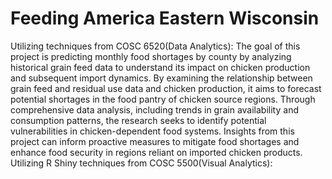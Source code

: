 # Feeding America Eastern Wisconsin
Utilizing techniques from COSC 6520(Data Analytics): The goal of this project is predicting monthly food shortages by county by analyzing historical grain feed data to understand its impact on chicken production and subsequent import dynamics. By examining the relationship between grain feed and residual use data and chicken production, it aims to forecast potential shortages in the food pantry of chicken source regions. Through comprehensive data analysis, including trends in grain availability and consumption patterns, the research seeks to identify potential vulnerabilities in chicken-dependent food systems. Insights from this project can inform proactive measures to mitigate food shortages and enhance food security in regions reliant on imported chicken products.
Utilizing R Shiny techniques from COSC 5500(Visual Analytics):
